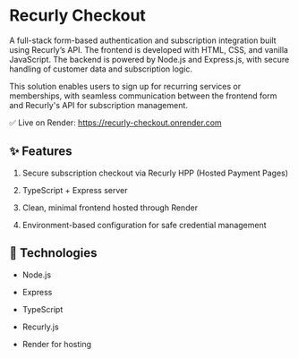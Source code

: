 # Recurly Checkout
A full-stack form-based authentication and subscription integration built using Recurly’s API. The frontend is developed with HTML, CSS, and vanilla JavaScript. The backend is powered by Node.js and Express.js, with secure handling of customer data and subscription logic. 


This solution enables users to sign up for recurring services or memberships, with seamless communication between the frontend form and Recurly's API for subscription management.

✅ Live on Render: https://recurly-checkout.onrender.com

## ✨ Features
1. Secure subscription checkout via Recurly HPP (Hosted Payment Pages)

2. TypeScript + Express server

3. Clean, minimal frontend hosted through Render

4. Environment-based configuration for safe credential management

## 🚀 Technologies
- Node.js

- Express

- TypeScript

- Recurly.js

- Render for hosting